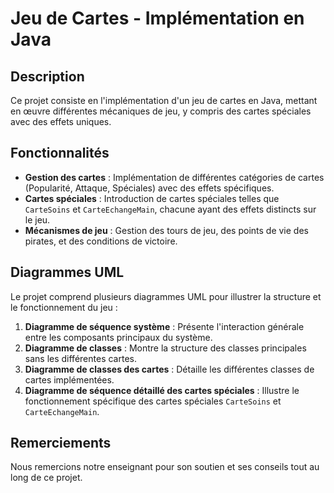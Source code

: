 # Jeu de Cartes - Implémentation en Java

## Description

Ce projet consiste en l'implémentation d'un jeu de cartes en Java, mettant en œuvre différentes mécaniques de jeu, y compris des cartes spéciales avec des effets uniques.

## Fonctionnalités

- **Gestion des cartes** : Implémentation de différentes catégories de cartes (Popularité, Attaque, Spéciales) avec des effets spécifiques.
- **Cartes spéciales** : Introduction de cartes spéciales telles que `CarteSoins` et `CarteEchangeMain`, chacune ayant des effets distincts sur le jeu.
- **Mécanismes de jeu** : Gestion des tours de jeu, des points de vie des pirates, et des conditions de victoire.

## Diagrammes UML

Le projet comprend plusieurs diagrammes UML pour illustrer la structure et le fonctionnement du jeu :

1. **Diagramme de séquence système** : Présente l'interaction générale entre les composants principaux du système.
2. **Diagramme de classes** : Montre la structure des classes principales sans les différentes cartes.
3. **Diagramme de classes des cartes** : Détaille les différentes classes de cartes implémentées.
4. **Diagramme de séquence détaillé des cartes spéciales** : Illustre le fonctionnement spécifique des cartes spéciales `CarteSoins` et `CarteEchangeMain`.


## Remerciements

Nous remercions notre enseignant pour son soutien et ses conseils tout au long de ce projet.


